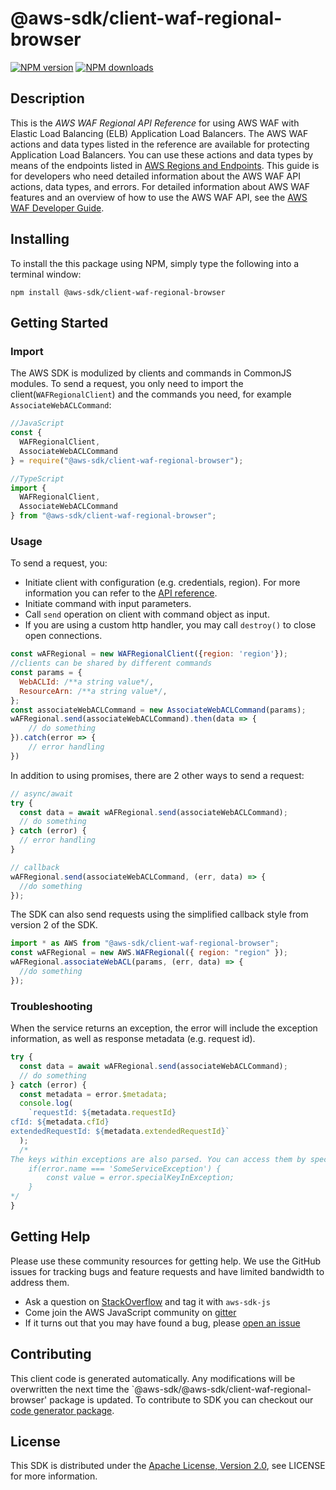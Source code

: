 # @aws-sdk/client-waf-regional-browser

[![NPM version](https://img.shields.io/npm/v/@aws-sdk/client-waf-regional-browser/preview.svg)](https://www.npmjs.com/package/@aws-sdk/client-waf-regional-browser)
[![NPM downloads](https://img.shields.io/npm/dm/@aws-sdk/client-waf-regional-browser.svg)](https://www.npmjs.com/package/@aws-sdk/client-waf-regional-browser)

## Description

<p>This is the <i>AWS WAF Regional API Reference</i> for using AWS WAF with Elastic Load Balancing (ELB) Application Load Balancers. The AWS WAF actions and data types listed in the reference are available for protecting Application Load Balancers. You can use these actions and data types by means of the endpoints listed in <a href="https://docs.aws.amazon.com/general/latest/gr/rande.html#waf_region">AWS Regions and Endpoints</a>. This guide is for developers who need detailed information about the AWS WAF API actions, data types, and errors. For detailed information about AWS WAF features and an overview of how to use the AWS WAF API, see the <a href="https://docs.aws.amazon.com/waf/latest/developerguide/">AWS WAF Developer Guide</a>.</p>

## Installing

To install the this package using NPM, simply type the following into a terminal window:

```
npm install @aws-sdk/client-waf-regional-browser
```

## Getting Started

### Import

The AWS SDK is modulized by clients and commands in CommonJS modules. To send a request, you only need to import the client(`WAFRegionalClient`) and the commands you need, for example `AssociateWebACLCommand`:

```javascript
//JavaScript
const {
  WAFRegionalClient,
  AssociateWebACLCommand
} = require("@aws-sdk/client-waf-regional-browser");
```

```javascript
//TypeScript
import {
  WAFRegionalClient,
  AssociateWebACLCommand
} from "@aws-sdk/client-waf-regional-browser";
```

### Usage

To send a request, you:

- Initiate client with configuration (e.g. credentials, region). For more information you can refer to the [API reference][].
- Initiate command with input parameters.
- Call `send` operation on client with command object as input.
- If you are using a custom http handler, you may call `destroy()` to close open connections.

```javascript
const wAFRegional = new WAFRegionalClient({region: 'region'});
//clients can be shared by different commands
const params = {
  WebACLId: /**a string value*/,
  ResourceArn: /**a string value*/,
};
const associateWebACLCommand = new AssociateWebACLCommand(params);
wAFRegional.send(associateWebACLCommand).then(data => {
    // do something
}).catch(error => {
    // error handling
})
```

In addition to using promises, there are 2 other ways to send a request:

```javascript
// async/await
try {
  const data = await wAFRegional.send(associateWebACLCommand);
  // do something
} catch (error) {
  // error handling
}
```

```javascript
// callback
wAFRegional.send(associateWebACLCommand, (err, data) => {
  //do something
});
```

The SDK can also send requests using the simplified callback style from version 2 of the SDK.

```javascript
import * as AWS from "@aws-sdk/client-waf-regional-browser";
const wAFRegional = new AWS.WAFRegional({ region: "region" });
wAFRegional.associateWebACL(params, (err, data) => {
  //do something
});
```

### Troubleshooting

When the service returns an exception, the error will include the exception information, as well as response metadata (e.g. request id).

```javascript
try {
  const data = await wAFRegional.send(associateWebACLCommand);
  // do something
} catch (error) {
  const metadata = error.$metadata;
  console.log(
    `requestId: ${metadata.requestId}
cfId: ${metadata.cfId}
extendedRequestId: ${metadata.extendedRequestId}`
  );
  /*
The keys within exceptions are also parsed. You can access them by specifying exception names:
    if(error.name === 'SomeServiceException') {
        const value = error.specialKeyInException;
    }
*/
}
```

## Getting Help

Please use these community resources for getting help. We use the GitHub issues for tracking bugs and feature requests and have limited bandwidth to address them.

- Ask a question on [StackOverflow](https://stackoverflow.com/questions/tagged/aws-sdk-js) and tag it with `aws-sdk-js`
- Come join the AWS JavaScript community on [gitter](https://gitter.im/aws/aws-sdk-js-v3)
- If it turns out that you may have found a bug, please [open an issue](https://github.com/aws/aws-sdk-js-v3/issues)

## Contributing

This client code is generated automatically. Any modifications will be overwritten the next time the `@aws-sdk/@aws-sdk/client-waf-regional-browser' package is updated. To contribute to SDK you can checkout our [code generator package][].

## License

This SDK is distributed under the
[Apache License, Version 2.0](http://www.apache.org/licenses/LICENSE-2.0),
see LICENSE for more information.

[code generator package]: https://github.com/aws/aws-sdk-js-v3/tree/master/packages/service-types-generator
[api reference]: https://docs.aws.amazon.com/AWSJavaScriptSDK/latest/
